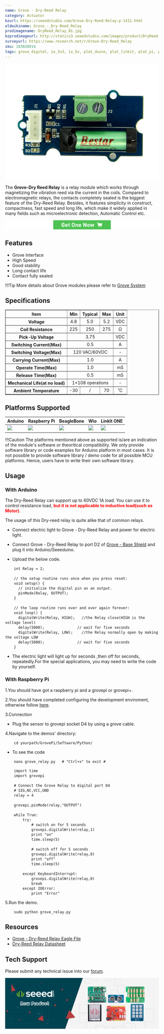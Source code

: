 ```yaml
---
name: Grove - Dry-Reed Relay
category: Actuator
bzurl: https://seeedstudio.com/Grove-Dry-Reed-Relay-p-1412.html
oldwikiname: Grove_-_Dry-Reed_Relay
prodimagename: DryReed_Relay_01.jpg
bzprodimageurl: http://statics3.seeedstudio.com/images/product/DryReed Relay.jpg
surveyurl: https://www.research.net/r/Grove-Dry-Reed_Relay
sku: 103020014
tags: grove_digital, io_3v3, io_5v, plat_duino, plat_linkit, plat_pi, plat_bbg, plat_wio
---
```


![](https://raw.githubusercontent.com/SeeedDocument/Grove-Dry-Reed_Relay/master/img/DryReed_Relay_01.jpg)

The **Grove-Dry Reed Relay** is a relay module which works through magnetizing the vibration reed via the current in the coils. Compared to electromagnetic relays, the contacts completely sealed is the biggest feature of the Dry-Reed Relay. Besides, it features simplicity in construct, compactness, fast speed and long life, which make it widely applied in many fields such as microelectronic detection, Automatic Control etc.


[![](https://raw.githubusercontent.com/SeeedDocument/common/master/Get_One_Now_Banner.png)](http://www.seeedstudio.com/Grove-Dry-Reed-Relay-p-1412.html)

Features
-------

-   Grove Interface
-   High Speed
-   Good stability
-   Long contact life
-   Contact fully sealed

!!!Tip
    More details about Grove modules please refer to [Grove System](http://wiki.seeedstudio.com/Grove_System/)
    
Specifications
-------------

<table border="1" cellspacing="0" width="80%">
<tr>
<th scope="col">
Item
</th>
<th scope="col">
Min
</th>
<th scope="col">
Typical
</th>
<th scope="col">
Max
</th>
<th scope="col">
Unit
</th>
</tr>
<tr align="center">
<th scope="row">
Voltage
</th>
<td>
4.8
</td>
<td>
5.0
</td>
<td>
5.2
</td>
<td>
VDC
</td>
</tr>
<tr align="center">
<th scope="row">
Coil Resistance
</th>
<td>
225
</td>
<td>
250
</td>
<td>
275
</td>
<td>
Ω
</td>
</tr>
<tr align="center">
<th scope="row">
Pick-Up Voltage
</th>
<td colspan="3">
3.75
</td>
<td>
VDC
</td>
</tr>
<tr align="center">
<th scope="row">
Switching Current(Max)
</th>
<td colspan="3">
0.5
</td>
<td>
A
</td>
</tr>
<tr align="center">
<th scope="row">
Switching Voltage(Max)
</th>
<td colspan="3">
120 VAC/60VDC
</td>
<td>
-
</td>
</tr>
<tr align="center">
<th scope="row">
Carrying Current(Max)
</th>
<td colspan="3">
1.0
</td>
<td>
A
</td>
</tr>
<tr align="center">
<th scope="row">
Operate Time(Max)
</th>
<td colspan="3">
1.0
</td>
<td>
mS
</td>
</tr>
<tr align="center">
<th scope="row">
Release Time(Max)
</th>
<td colspan="3">
0.5
</td>
<td>
mS
</td>
</tr>
<tr align="center">
<th scope="row">
Mechanical Life(at no load)
</th>
<td colspan="3">
1×108 operations
</td>
<td>
-
</td>
</tr>
<tr align="center">
<th scope="row">
Ambient Temperature
</th>
<td>
-30
</td>
<td>
/
</td>
<td>
70
</td>
<td>
˚C
</td>
</tr>
</table>

Platforms Supported
-------------------

| Arduino                                                                                             | Raspberry Pi                                                                                             | BeagleBone                                                                                      | Wio                                                                                               | LinkIt ONE                                                                                         |
|-----------------------------------------------------------------------------------------------------|----------------------------------------------------------------------------------------------------------|-------------------------------------------------------------------------------------------------|---------------------------------------------------------------------------------------------------|----------------------------------------------------------------------------------------------------|
| ![](https://raw.githubusercontent.com/SeeedDocument/wiki_english/master/docs/images/arduino_logo.jpg) | ![](https://raw.githubusercontent.com/SeeedDocument/wiki_english/master/docs/images/raspberry_pi_logo.jpg) | ![](https://raw.githubusercontent.com/SeeedDocument/wiki_english/master/docs/images/bbg_logo.jpg) | ![](https://raw.githubusercontent.com/SeeedDocument/wiki_english/master/docs/images/wio_logo.jpg) | ![](https://raw.githubusercontent.com/SeeedDocument/wiki_english/master/docs/images/linkit_logo.jpg) |

!!!Caution
    The platforms mentioned above as supported is/are an indication of the module's software or theoritical compatibility. We only provide software library or code examples for Arduino platform in most cases. It is not possible to provide software library / demo code for all possible MCU platforms. Hence, users have to write their own software library.


Usage
-----

### With Arduino

The Dry-Reed Relay can support up to 60VDC 1A load. You can use it to control resistance load,<font color="red"> **but it is not applicable to inductive load(such as Motor)**</font>.

The usage of this Dry-reed relay is quite alike that of common relays.

-   Connect electric light to Grove - Dry-Reed Relay and power for electric light.
-   Connect Grove - Dry-Reed Relay to port D2 of [Grove - Base Shield](/Base_Shield_V2 "Grove - Base Shield") and plug it into Arduino/Seeeduino.

-   Upload the below code.

```
    int Relay = 2;

    // the setup routine runs once when you press reset:
    void setup() {                
      // initialize the digital pin as an output.
      pinMode(Relay, OUTPUT);     
    }

    // the loop routine runs over and over again forever:
    void loop() {
      digitalWrite(Relay, HIGH);   //the Relay close(HIGH is the voltage level)
      delay(5000);               // wait for five seconds
      digitalWrite(Relay, LOW);    //the Relay normally open by making the voltage LOW
      delay(5000);               // wait for five seconds
    }
```

-   The electric light will light up for seconds ,then off for seconds, repeatedly.For the special applications, you may need to write the code by yourself.

### With Raspberry Pi

1.You should have got a raspberry pi and a grovepi or grovepi+.

2.You should have completed configuring the development enviroment, otherwise follow [here](/GrovePi_Plus).

3.Connection

-   Plug the sensor to grovepi socket D4 by using a grove cable.

4.Navigate to the demos' directory:
```
    cd yourpath/GrovePi/Software/Python/
```

-   To see the code
```
    nano grove_relay.py   # "Ctrl+x" to exit #
```
```
    import time
    import grovepi

    # Connect the Grove Relay to digital port D4
    # SIG,NC,VCC,GND
    relay = 4

    grovepi.pinMode(relay,"OUTPUT")

    while True:
        try:
            # switch on for 5 seconds
            grovepi.digitalWrite(relay,1)
            print "on"
            time.sleep(5)

            # switch off for 5 seconds
            grovepi.digitalWrite(relay,0)
            print "off"
            time.sleep(5)

        except KeyboardInterrupt:
            grovepi.digitalWrite(relay,0)
            break
        except IOError:
            print "Error"
```

5.Run the demo.
```
    sudo python grove_relay.py
```

Resources
--------

- [Grove - Dry-Reed Relay Eagle File](https://raw.githubusercontent.com/SeeedDocument/Grove-Dry-Reed_Relay/master/res/Grove-Dry-Reed_Relay_Eagle_File.zip)
- [Dry-Reed Relay Datasheet](https://raw.githubusercontent.com/SeeedDocument/Grove-Dry-Reed_Relay/master/res/Dry-Reed_Relay_Datasheet.pdf)

<!-- This Markdown file was created from http://www.seeedstudio.com/wiki/Grove_-_Dry-Reed_Relay -->

## Tech Support
Please submit any technical issue into our [forum](http://forum.seeedstudio.com/). <br /><p style="text-align:center"><a href="https://www.seeedstudio.com/act-4.html" target="_blank"><img src="https://github.com/SeeedDocument/Wiki_Banner/raw/master/new_product.jpg" /></a></p>